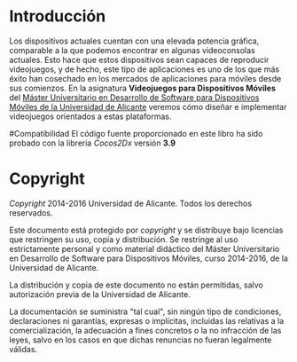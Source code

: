 
# Introducción

Los dispositivos actuales cuentan con una elevada potencia gráfica, comparable a la que podemos encontrar en algunas videoconsolas actuales. Esto hace que estos dispositivos sean capaces de reproducir videojuegos, y de hecho, este tipo de aplicaciones es uno de los que más éxito han cosechado en los mercados de aplicaciones para móviles desde sus comienzos. En la asignatura **Videojuegos para Dispositivos Móviles** del [Máster Universitario en Desarrollo de Software para Dispositivos Móviles de la Universidad de Alicante](http://web.ua.es/mastermoviles) veremos cómo diseñar e implementar videojuegos orientados a estas plataformas.

#Compatibilidad
El código fuente proporcionado en este libro ha sido probado con la libreria *Cocos2Dx* versión **3.9**



# Copyright

_Copyright_ 2014-2016 Universidad de Alicante. Todos los derechos reservados.

Este documento está protegido por _copyright_ y se distribuye bajo licencias que restringen su uso, copia y distribución. Se restringe al uso estrictamente personal y como material didáctico del Máster Universitario en Desarrollo de Software para Dispositivos Móviles, curso 2014-2016, de la Universidad de Alicante.

La distribución y copia de este documento no están permitidas, salvo autorización previa de la Universidad de Alicante.

La documentación se suministra "tal cual", sin ningún tipo de condiciones, declaraciones ni garantías, expresas o implícitas, incluidas las relativas a la comercialización, la adecuación a fines concretos o la no infracción de las leyes, salvo en los casos en que dichas renuncias no fueran legalmente válidas.
